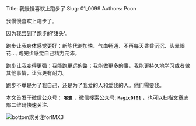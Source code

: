 Title:  我慢慢喜欢上跑步了
Slug:  01_0099
Authors: Poon
 
我慢慢喜欢上跑步了。

因为我尝到了跑步的‘甜头‘。

跑步让我身体感觉更好：新陈代谢加快、气血畅通、不再每天昏昏沉沉、头晕眼花..., 跑完步感觉自己精力充沛。

跑步让我变得更强：我能跑更远的路；我能做更多的事，我能更持久地学习或者做其他事情，让我更有耐力。

跑步不单是为了我自己，还是为了我爱的人和爱我的人。他们需要我。






本文首发于微信公众号： **`零壹`** ，微信搜索公众号: **`MagicOf01`** ，也可以扫描文章底部二维码快速关注.

![bottom求关注forIMX3](http://www.imx3.com/img/weixin_bi_common/sdr_code_tree_01.png)

